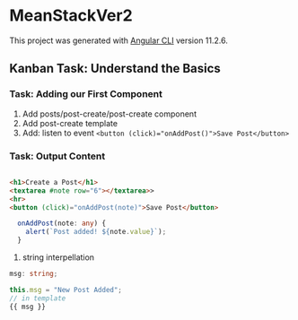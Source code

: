 # MeanStackVer2

This project was generated with [Angular CLI](https://github.com/angular/angular-cli) version 11.2.6.

## Kanban Task: Understand the Basics

### Task: Adding our First Component

1. Add posts/post-create/post-create component
2. Add post-create template
3. Add: listen to event `<button (click)="onAddPost()">Save Post</button>`

### Task: Output Content

```html

<h1>Create a Post</h1>
<textarea #note row="6"></textarea>>
<hr>
<button (click)="onAddPost(note)">Save Post</button>

```

```TypeScript
  onAddPost(note: any) {
    alert(`Post added! ${note.value}`);
  }
```

1. string interpellation

```TypeScript
msg: string;

this.msg = "New Post Added";
// in template
{{ msg }}
```
